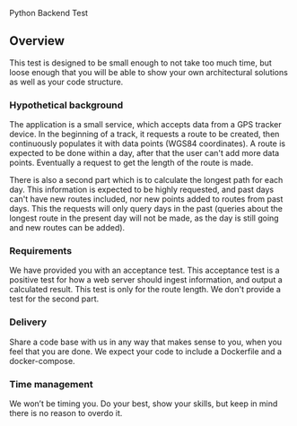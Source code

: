 Python Backend Test

## Overview

This test is designed to be small enough to not take too much time,
but loose enough that you will be able to show your own
architectural solutions as well as your code structure.

### Hypothetical background
The application is a small service, which accepts data from a GPS tracker device.
In the beginning of a track, it requests a route to be created,
then continuously populates it with data points (WGS84 coordinates).
A route is expected to be done within a day, after that the user can't
add more data points.
Eventually a request to get the length of the route is made.

There is also a second part which is to calculate
the longest path for each day.
This information is expected to be highly requested,
and past days can't have new routes included, nor new points added to routes from past days.
This the requests will only query days in the past (queries about the longest route
in the present day will not be made, as the day is still going and new routes can be added).

### Requirements
We have provided you with an acceptance test. This acceptance test is
a positive test for how a web server should ingest information, and output
a calculated result. This test is only for the route length. We don't
provide a test for the second part.

### Delivery
Share a code base with us in any way that makes sense to you,
when you feel that you are done. We expect your code to include a Dockerfile
and a docker-compose.

### Time management
We won’t be timing you. Do your best, show your skills, but keep in mind there
is no reason to overdo it.
